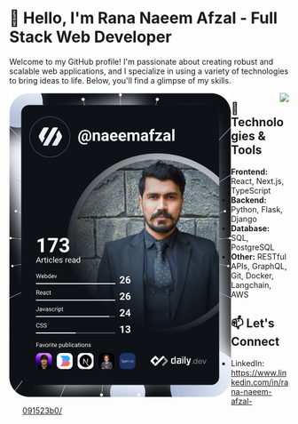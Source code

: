 # 👋 Hello, I'm Rana Naeem Afzal - Full Stack Web Developer

Welcome to my GitHub profile! I'm passionate about creating robust and scalable web applications, and I specialize in using a variety of technologies to bring ideas to life. Below, you'll find a glimpse of my skills.


<a href="https://app.daily.dev/DailyDevTips"><img align="left" src="https://github.com/r-naeem-afzal/r-naeem-afzal/blob/main/devcard.svg" width="400" alt="Chris Bongers's Dev Card"/></a>

 <a href="https://githubtrends.io">
  <img align="right" src="https://api.githubtrends.io/user/svg/r-naeem-afzal/langs?time_range=one_year&include_private=True&loc_metric=changed&theme=dark" />
</a>


## 🔧 Technologies & Tools

- **Frontend:** React, Next.js, TypeScript
- **Backend:** Python, Flask, Django
- **Database:** SQL, PostgreSQL
- **Other:** RESTful APIs, GraphQL, Git, Docker, Langchain, AWS



## 📫 Let's Connect

- LinkedIn: https://www.linkedin.com/in/rana-naeem-afzal-091523b0/



